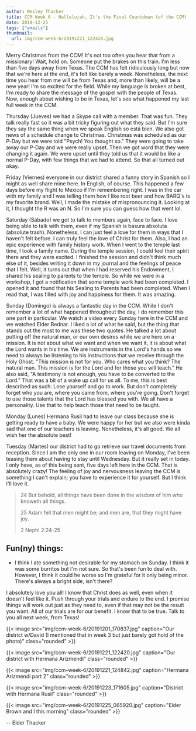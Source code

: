 ```yaml
---
author: Wesley Thacker
title: CCM Week 6 - Hallelujah, It's the Final Countdown (of the CCM)
date: 2019-12-25
tags: ["emails"]
thumbnail:
  url: img/ccm-week-6/20191221_122420.jpg
---
```


Merry Christmas from the CCM! It's not too often you hear that from a missionary! Wait, hold on. Someone put the brakes on this train. I'm less than five days away from Texas. The CCM has felt ridiculously long but now that we're here at the end, it's felt like barely a week. Nonetheless, the next time you hear from me will be from Texas and, more than likely, will be a new year! I'm so excited for the field. While my language is broken at best, I'm ready to share the message of the gospel with the people of Texas. Now, enough about wishing to be in Texas, let's see what happened my last full week in the CCM.

Thursday (Jueves) we had a Skype call with a member. That was fun. They talk really fast so it was a bit tricky figuring out what they said. But I'm sure they say the same thing when we speak English so está bien. We also got news of a schedule change to Christmas. Christmas was scheduled as our P-Day but we were told "Psych! You thought so." They were going to take away our P-Day and we were really upset. Then we got word that they were changing it again. We were upset until they told us that it would be like a normal P-Day, with few things that we had to attend. So that all turned out okay.

Friday (Viernes) everyone in our district shared a funny story in Spanish so I might as well share mine here. In English, of course. This happened a few days before my flight to Mexico if I'm remembering right. I was in the car with my family and I was telling them how I like root beer and how BARQ's is my favorite brand. Well, I made the mistake of mispronouncing it. Looking at it, I thought the R was an N. So I'm sure you can guess how that went lol.

Saturday (Sábado) we got to talk to members again, face to face. I love being able to talk with them, even if my Spanish is basura absoluta (absolute trash). Nonetheless, I can just feel a love for them in ways that I haven't felt before. I can truly feel the love of Christ for them.
Also, I had an epic experience with family history work. When I went to the temple last time, I took a family name. During the temple session, I could feel their spirit there and they were excited. I finished the session and didn't think much else of it, besides writing it down in my journal and the feelings of peace that I felt. Well, it turns out that when I had reserved his Endowment, I shared his sealing to parents to the temple. So while we were in a workshop, I got a notification that some temple work had been completed. I opened it and found that his Sealing to Parents had been completed. When I read that, I was filled with joy and happiness for them. It was amazing.

Sunday (Domingo) is always a fantastic day in the CCM. While I don't remember a lot of what happened throughout the day, I do remember this one part in particular. We watch a video every Sunday here in the CCM and we watched Elder Bednar. I liked a lot of what he said, but the thing that stands out the most to me was these two quotes. He talked a lot about putting off the natural man, or our own desires while we are here on a mission. It is not about what we want and when we want it, it is about what the Lord wants in his time. We are instruments in the Lord's hands so we need to always be listening to his instructions that we receive through the Holy Ghost. "This mission is not for you. Who cares what you think? The natural man. This mission is for the Lord and for those you will teach." He also said, "A testimony is not enough, you have to be converted to the Lord."
That was a bit of a wake up call for us all. To me, this is best described as such: Lose yourself and go to work. But don't completely forget who you are, where you came from, where you're going. Don't forget to use those talents that the Lord has blessed you with. We all have a personality. Use that to help teach those that need to be taught.

Monday (Lunes) Hermana Rusil had to leave our class because she is getting ready to have a baby. We were happy for her but we also were kinda sad that one of our teachers is leaving. Nonetheless, it's all good. We all wish her the absolute best!

Tuesday (Martes) our district had to go retrieve our travel documents from reception. Since I am the only one in our room leaving on Monday, I've been teasing them about having to stay until Wednesday. But it really set in today. I only have, as of this being sent, five days left here in the CCM. That is absolutely crazy! The feeling of joy and nervousness leaving the CCM is something I can't explain; you have to experience it for yourself. But I think I'll love it.

> 24 But behold, all things have been done in the wisdom of him who knoweth all things.
>
> 25 Adam fell that men might be; and men are, that they might have joy.
>
> 2 Nephi 2:24-25

## Fun(ny) things:
- I think I ate something not desirable for my stomach on Sunday. I think it was some burritos but I'm not sure. So that's been fun to deal with. However, I think it could he worse so I'm grateful for it only being minor. There's always a bright side, isn't there?

I absolutely love you all! I know that Christ does as well, even when it doesn't feel like it. Push through your trials and endure to the end. I promise things will work out just as they need to, even if that may not be the result you want. All of our trials are for our benefit. I know that to be true. Talk to you all next week, from Texas!

{{< image src="img/ccm-week-6/20191201_170837.jpg" caption="Our district w/David (I mentioned that in week 3 but just barely got hold of the photo)" class="rounded" >}}

{{< image src="img/ccm-week-6/20191221_122420.jpg" caption="Our district with Hermana Arizmendi" class="rounded" >}}

{{< image src="img/ccm-week-6/20191221_124842.jpg" caption="Hermana Arizmendi part 2" class="rounded" >}}

{{< image src="img/ccm-week-6/20191223_171605.jpg" caption="District with Hermana Rusil" class="rounded" >}}

{{< image src="img/ccm-week-6/20191225_065920.jpg" caption="Elder Brown and I this morning" class="rounded" >}}

--
Elder Thacker